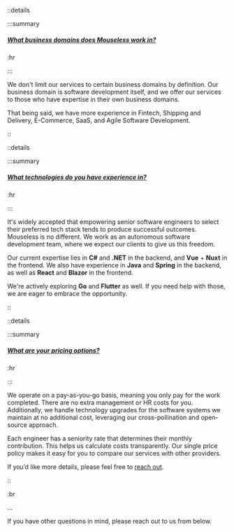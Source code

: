 ::details

:::summary

##### [What business domains does Mouseless work in?]()

:hr

:::

We don't limit our services to certain business domains by definition. Our
business domain is software development itself, and we offer our services to
those who have expertise in their own business domains.

That being said, we have more experience in Fintech, Shipping and Delivery,
E-Commerce, SaaS, and Agile Software Development.

::

::details

:::summary

##### [What technologies do you have experience in?]()

:hr

:::

It's widely accepted that empowering senior software engineers to select their
preferred tech stack tends to produce successful outcomes. Mouseless is no
different. We work as an autonomous software development team, where we expect
our clients to give us this freedom.

Our current expertise lies in __C#__ and __.NET__ in the backend, and __Vue__ +
__Nuxt__ in the frontend. We also have experience in __Java__ and __Spring__ in
the backend, as well as __React__ and __Blazor__ in the frontend.

We're actively exploring __Go__ and __Flutter__ as well. If you need help with
those, we are eager to embrace the opportunity.

::

::details

:::summary

##### [What are your pricing options?]()

:hr

:::

We operate on a pay-as-you-go basis, meaning you only pay for the work
completed. There are no extra management or HR costs for you. Additionally, we
handle technology upgrades for the software systems we maintain at no additional
cost, leveraging our cross-pollination and open-source approach.

Each engineer has a seniority rate that determines their monthly contribution.
This helps us calculate costs transparently. Our single price policy makes it
easy for you to compare our services with other providers.

If you’d like more details, please feel free to [reach out](#contact-us).

::

:br

...

If you have other questions in mind, please reach out to us from below.
